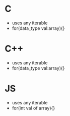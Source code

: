 # C
- uses any iterable
- for(data_type val:array){}
# C++
- uses any iterable
- for(data_type val:array){}
# JS
- uses any iterable
- for(int val of array){}
